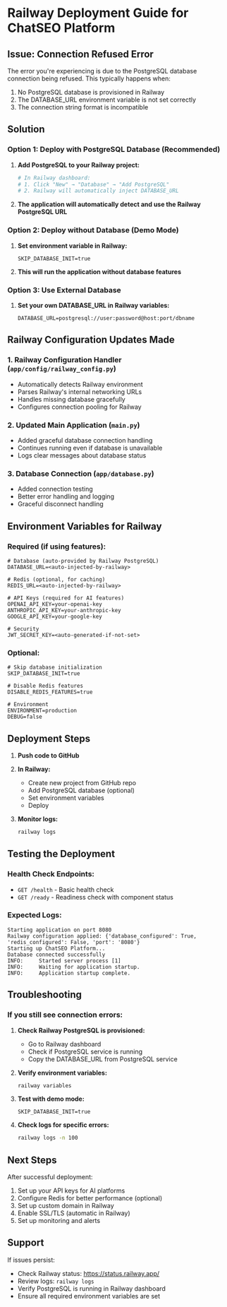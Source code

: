 # Railway Deployment Guide for ChatSEO Platform

## Issue: Connection Refused Error

The error you're experiencing is due to the PostgreSQL database connection being refused. This typically happens when:

1. No PostgreSQL database is provisioned in Railway
2. The DATABASE_URL environment variable is not set correctly
3. The connection string format is incompatible

## Solution

### Option 1: Deploy with PostgreSQL Database (Recommended)

1. **Add PostgreSQL to your Railway project:**
   ```bash
   # In Railway dashboard:
   # 1. Click "New" → "Database" → "Add PostgreSQL"
   # 2. Railway will automatically inject DATABASE_URL
   ```

2. **The application will automatically detect and use the Railway PostgreSQL URL**

### Option 2: Deploy without Database (Demo Mode)

1. **Set environment variable in Railway:**
   ```
   SKIP_DATABASE_INIT=true
   ```

2. **This will run the application without database features**

### Option 3: Use External Database

1. **Set your own DATABASE_URL in Railway variables:**
   ```
   DATABASE_URL=postgresql://user:password@host:port/dbname
   ```

## Railway Configuration Updates Made

### 1. Railway Configuration Handler (`app/config/railway_config.py`)
- Automatically detects Railway environment
- Parses Railway's internal networking URLs
- Handles missing database gracefully
- Configures connection pooling for Railway

### 2. Updated Main Application (`main.py`)
- Added graceful database connection handling
- Continues running even if database is unavailable
- Logs clear messages about database status

### 3. Database Connection (`app/database.py`)
- Added connection testing
- Better error handling and logging
- Graceful disconnect handling

## Environment Variables for Railway

### Required (if using features):
```
# Database (auto-provided by Railway PostgreSQL)
DATABASE_URL=<auto-injected-by-railway>

# Redis (optional, for caching)
REDIS_URL=<auto-injected-by-railway>

# API Keys (required for AI features)
OPENAI_API_KEY=your-openai-key
ANTHROPIC_API_KEY=your-anthropic-key
GOOGLE_API_KEY=your-google-key

# Security
JWT_SECRET_KEY=<auto-generated-if-not-set>
```

### Optional:
```
# Skip database initialization
SKIP_DATABASE_INIT=true

# Disable Redis features
DISABLE_REDIS_FEATURES=true

# Environment
ENVIRONMENT=production
DEBUG=false
```

## Deployment Steps

1. **Push code to GitHub**

2. **In Railway:**
   - Create new project from GitHub repo
   - Add PostgreSQL database (optional)
   - Set environment variables
   - Deploy

3. **Monitor logs:**
   ```bash
   railway logs
   ```

## Testing the Deployment

### Health Check Endpoints:
- `GET /health` - Basic health check
- `GET /ready` - Readiness check with component status

### Expected Logs:
```
Starting application on port 8080
Railway configuration applied: {'database_configured': True, 'redis_configured': False, 'port': '8080'}
Starting up ChatSEO Platform...
Database connected successfully
INFO:     Started server process [1]
INFO:     Waiting for application startup.
INFO:     Application startup complete.
```

## Troubleshooting

### If you still see connection errors:

1. **Check Railway PostgreSQL is provisioned:**
   - Go to Railway dashboard
   - Check if PostgreSQL service is running
   - Copy the DATABASE_URL from PostgreSQL service

2. **Verify environment variables:**
   ```bash
   railway variables
   ```

3. **Test with demo mode:**
   ```
   SKIP_DATABASE_INIT=true
   ```

4. **Check logs for specific errors:**
   ```bash
   railway logs -n 100
   ```

## Next Steps

After successful deployment:

1. Set up your API keys for AI platforms
2. Configure Redis for better performance (optional)
3. Set up custom domain in Railway
4. Enable SSL/TLS (automatic in Railway)
5. Set up monitoring and alerts

## Support

If issues persist:
- Check Railway status: https://status.railway.app/
- Review logs: `railway logs`
- Verify PostgreSQL is running in Railway dashboard
- Ensure all required environment variables are set